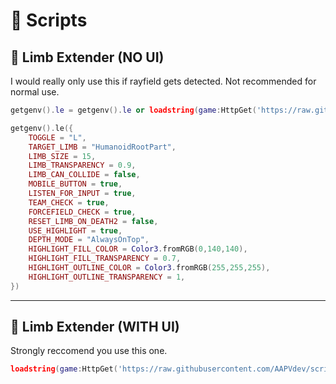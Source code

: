 # 📜 Scripts  

## 🔹 Limb Extender (NO UI)  
I would really only use this if rayfield gets detected. Not recommended for normal use.
```lua
getgenv().le = getgenv().le or loadstring(game:HttpGet('https://raw.githubusercontent.com/AAPVdev/scripts/refs/heads/main/LimbExtender.lua'))()

getgenv().le({
	TOGGLE = "L",
	TARGET_LIMB = "HumanoidRootPart",
	LIMB_SIZE = 15,
	LIMB_TRANSPARENCY = 0.9,
	LIMB_CAN_COLLIDE = false,
	MOBILE_BUTTON = true,
	LISTEN_FOR_INPUT = true,
	TEAM_CHECK = true,
	FORCEFIELD_CHECK = true,
	RESET_LIMB_ON_DEATH2 = false,
	USE_HIGHLIGHT = true,
	DEPTH_MODE = "AlwaysOnTop",
	HIGHLIGHT_FILL_COLOR = Color3.fromRGB(0,140,140),
	HIGHLIGHT_FILL_TRANSPARENCY = 0.7,
	HIGHLIGHT_OUTLINE_COLOR = Color3.fromRGB(255,255,255),
	HIGHLIGHT_OUTLINE_TRANSPARENCY = 1,
})

```

---

## 🔹 Limb Extender (WITH UI)  
Strongly reccomend you use this one.  
```lua
loadstring(game:HttpGet('https://raw.githubusercontent.com/AAPVdev/scripts/refs/heads/main/UI_LimbExtender.lua'))()
```
